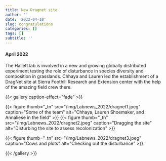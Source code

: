 ```yaml
---
title: New Dragnet site
author: ''
date: '2022-04-10'
slug: congratulations
categories: []
tags: []
subtitle: ''
---
```

#### April 2022

The Hallett lab is involved in a new and growing globally distributed experiment testing the role of disturbance in species diversity and composition in grasslands. Chhaya and Lauren led the establishment of a DragNet site at Sierra Foothill Research and Extension center with the help of the amazing field crew there. 


{{< gallery caption-effect="fade" >}}

{{< figure thumb="_tn" src="/img/Labnews_2022/dragnet1.jpeg" caption="Some of the team" alt="Chhaya, Lauren Shoemaker, and Annaliese in the field" >}}
{{< figure thumb="_tn" src="/img/Labnews_2022/dragnet2.jpeg" caption="Dragging the site" alt="Disturbing the site to assess recolonization" >}}

{{< figure thumb="_tn" src="/img/Labnews_2022/dragnet3.jpeg" caption="Cows and plots" alt="Checking out the disturbance" >}}


{{< /gallery >}}

<!--more-->
